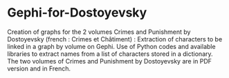 # Gephi-for-Dostoyevsky
Creation of graphs for the 2 volumes Crimes and Punishment by Dostoyevsky (french : Crimes et Châtiment) :
Extraction of characters to be linked in a graph by volume on Gephi. Use of Python codes and available libraries to extract names from a list of characters stored in a dictionary.
The two volumes of Crimes and Punishment by Dostoyevsky are in PDF version and in French.
